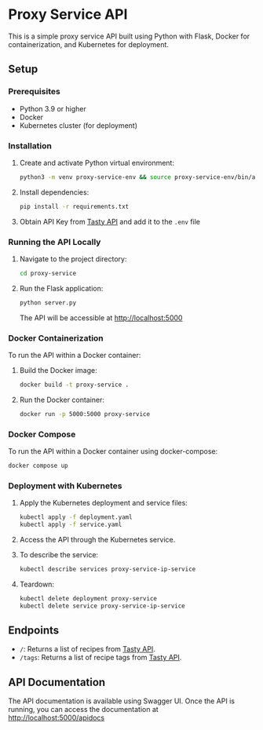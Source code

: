 # Proxy Service API

This is a simple proxy service API built using Python with Flask, Docker for containerization, and Kubernetes for deployment.

## Setup

### Prerequisites

- Python 3.9 or higher
- Docker
- Kubernetes cluster (for deployment)

### Installation

1. Create and activate Python virtual environment:

   ```bash
   python3 -m venv proxy-service-env && source proxy-service-env/bin/activate
   ```

2. Install dependencies:

   ```bash
   pip install -r requirements.txt
   ```
   
3. Obtain API Key from [Tasty API](https://rapidapi.com/apidojo/api/tasty/) and add it to the `.env` file

### Running the API Locally

1. Navigate to the project directory:

   ```bash
   cd proxy-service
   ```

2. Run the Flask application:

   ```bash
   python server.py
   ```

   The API will be accessible at [http://localhost:5000](http://localhost:5000)

### Docker Containerization

To run the API within a Docker container:

1. Build the Docker image:

   ```bash
   docker build -t proxy-service .
   ```

2. Run the Docker container:

   ```bash
   docker run -p 5000:5000 proxy-service
   ```
   
### Docker Compose

To run the API within a Docker container using docker-compose:
   
   ```bash
   docker compose up
   ```

### Deployment with Kubernetes

1. Apply the Kubernetes deployment and service files:

   ```bash
   kubectl apply -f deployment.yaml
   kubectl apply -f service.yaml
   ```

2. Access the API through the Kubernetes service.
3. To describe the service:
   ```bash
   kubectl describe services proxy-service-ip-service
   ```
4. Teardown:
   ```bash
   kubectl delete deployment proxy-service
   kubectl delete service proxy-service-ip-service
   ```

## Endpoints

- `/`: Returns a list of recipes from [Tasty API](https://rapidapi.com/apidojo/api/tasty/).
- `/tags`: Returns a list of recipe tags from [Tasty API](https://rapidapi.com/apidojo/api/tasty/).

## API Documentation

The API documentation is available using Swagger UI. Once the API is running, you can access the documentation at [http://localhost:5000/apidocs](http://localhost:5000/apidocs)

